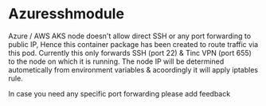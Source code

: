 # Azuresshmodule
Azure / AWS AKS node doesn't allow direct SSH or any port forwarding to public IP, Hence this container package has been created to route traffic via this pod.
Currently this only forwards SSH (port 22) & Tinc VPN (port 655) to the node on which it is running.
The node IP will be determined autometically from environment variables & acoordingly it will apply iptables rule.

In case you need any specific port forwarding please add feedback
